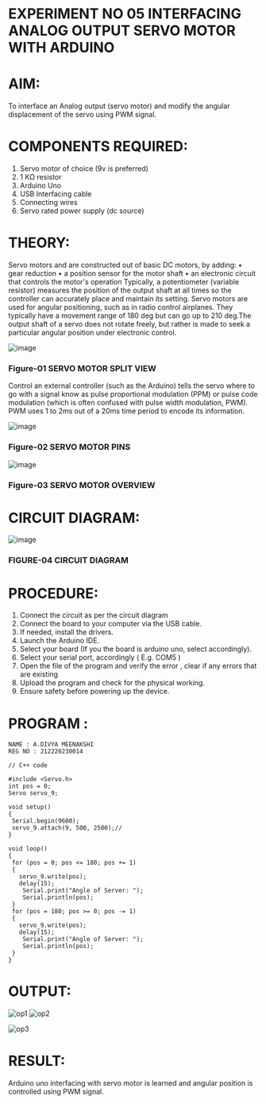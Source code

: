 # EXPERIMENT NO 05 INTERFACING ANALOG OUTPUT SERVO MOTOR WITH ARDUINO

# AIM:
To interface an Analog output (servo motor) and modify the angular displacement of the servo using PWM signal.

# COMPONENTS REQUIRED:
1.	Servo motor of choice (9v is preferred)
2.	1 KΩ resistor 
3.	Arduino Uno 
4.	USB Interfacing cable 
5.	Connecting wires 
6.	Servo rated power supply (dc source)

# THEORY:
Servo motors and are constructed out of basic DC motors, by adding:
•	 gear reduction
•	 a position sensor for the motor shaft
•	 an electronic circuit that controls the motor's operation
Typically, a potentiometer (variable resistor) measures the position of the output shaft at all times so the controller can accurately place and maintain its setting.
Servo motors are used for angular positioning, such as in radio control airplanes.  They typically have a movement range of 180 deg but can go up to 210 deg.The output shaft of a servo does not rotate freely, but rather is made to seek a particular angular position under electronic control. 

![image](https://user-images.githubusercontent.com/36288975/163544439-1f477927-fcd4-42f0-9ce4-c863fdbf1210.png)
### Figure-01 SERVO MOTOR SPLIT VIEW 

Control an external controller (such as the Arduino) tells the servo where to go with a signal know as pulse proportional modulation (PPM) or pulse code modulation (which is often confused with pulse width modulation, PWM). PWM uses 1 to 2ms out of a 20ms time period to encode its information.
 
![image](https://user-images.githubusercontent.com/36288975/163544482-3027136f-7135-4f3d-a23f-8dc2fe04194d.png)
### Figure-02 SERVO MOTOR PINS

![image](https://user-images.githubusercontent.com/36288975/163544513-ca497421-e6ba-4f91-871f-5cfba77f22a8.png)
### Figure-03 SERVO MOTOR OVERVIEW 


# CIRCUIT DIAGRAM:
![image](https://user-images.githubusercontent.com/36288975/163544618-6eb8a7b5-7f1a-428a-8d9f-fd899b145efb.png)
### FIGURE-04 CIRCUIT DIAGRAM

# PROCEDURE:
1.	Connect the circuit as per the circuit diagram 
2.	Connect the board to your computer via the USB cable.
3.	If needed, install the drivers.
4.	Launch the Arduino IDE.
5.	Select your board (If you the board is arduino uno, select accordingly).
6.	Select your serial port, accordingly ( E.g. COM5 )
7.	Open the file of the program  and verify the error , clear if any errors that are existing 
8.	Upload the program and check for the physical working. 
9.	Ensure safety before powering up the device.

# PROGRAM :
```
NAME : A.DIVYA MEENAKSHI
REG NO : 212220230014
```

```
// C++ code

#include <Servo.h>
int pos = 0;
Servo servo_9;

void setup()
{
 Serial.begin(9600);
 servo_9.attach(9, 500, 2500);//
}

void loop()
{
 for (pos = 0; pos <= 180; pos += 1) 
 {
   servo_9.write(pos);
   delay(15);
 	Serial.print("Angle of Server: ");
 	Serial.println(pos);
 }
 for (pos = 180; pos >= 0; pos -= 1) 
 {
   servo_9.write(pos);
   delay(15);
 	Serial.print("Angle of Server: ");
 	Serial.println(pos);
 }
}
```

# OUTPUT:
![op1](https://user-images.githubusercontent.com/75235402/194258310-4a2b4652-14ff-4fec-9a04-34ece3b64dc3.png)
![op2](https://user-images.githubusercontent.com/75235402/194258333-fb8732ab-fa61-4cbc-9051-10306680dbd8.png)

 ![op3](https://user-images.githubusercontent.com/75235402/194258353-fda9dc15-cad5-414e-b0a7-014719b12427.png)

# RESULT: 
Arduino uno interfacing with servo motor is learned and angular position is controlled using PWM signal.
